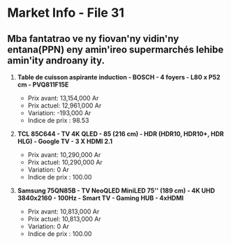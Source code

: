 # Market Info - File 31

## Mba fantatrao ve ny fiovan'ny vidin'ny entana(PPN) eny amin'ireo supermarchés lehibe amin'ity androany ity.

1. **Table de cuisson aspirante induction - BOSCH - 4 foyers - L80 x P52 cm - PVQ811F15E**
   - Prix avant: 13,154,000 Ar
   - Prix actuel: 12,961,000 Ar
   - Variation: -193,000 Ar
   - Indice de prix : 98.53

2. **TCL 85C644 - TV 4K QLED - 85 (216 cm) - HDR (HDR10, HDR10+, HDR HLG) - Google TV - 3 X HDMI 2.1**
   - Prix avant: 10,290,000 Ar
   - Prix actuel: 10,290,000 Ar
   - Variation: 0 Ar
   - Indice de prix : 100.00

3. **Samsung 75QN85B - TV NeoQLED MiniLED 75'' (189 cm) - 4K UHD 3840x2160 - 100Hz - Smart TV - Gaming HUB - 4xHDMI**
   - Prix avant: 10,813,000 Ar
   - Prix actuel: 10,813,000 Ar
   - Variation: 0 Ar
   - Indice de prix : 100.00


